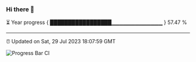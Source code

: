 ### Hi there 👋

⏳ Year progress { █████████████████▁▁▁▁▁▁▁▁▁▁▁▁▁ } 57.47 %

---

⏰ Updated on Sat, 29 Jul 2023 18:07:59 GMT

![Progress Bar CI](https://github.com/Shyam-Makwana/GitHub-Actions-Demo/workflows/Progress%20Bar%20CI/badge.svg)
